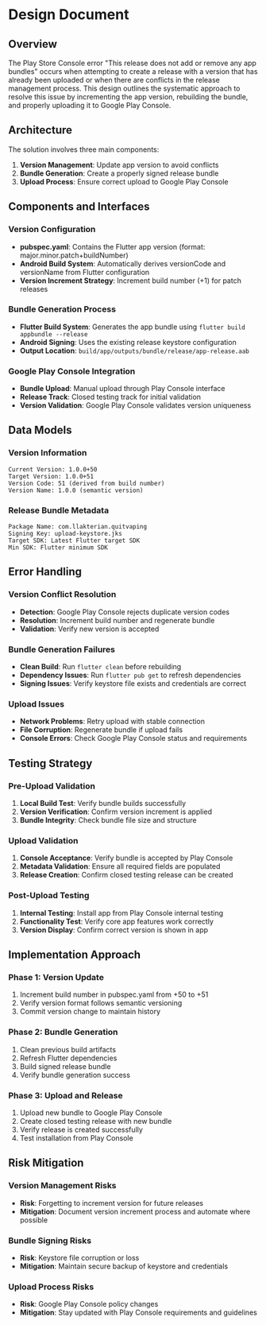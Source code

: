 # Design Document

## Overview

The Play Store Console error "This release does not add or remove any app bundles" occurs when attempting to create a release with a version that has already been uploaded or when there are conflicts in the release management process. This design outlines the systematic approach to resolve this issue by incrementing the app version, rebuilding the bundle, and properly uploading it to Google Play Console.

## Architecture

The solution involves three main components:
1. **Version Management**: Update app version to avoid conflicts
2. **Bundle Generation**: Create a properly signed release bundle
3. **Upload Process**: Ensure correct upload to Google Play Console

## Components and Interfaces

### Version Configuration
- **pubspec.yaml**: Contains the Flutter app version (format: major.minor.patch+buildNumber)
- **Android Build System**: Automatically derives versionCode and versionName from Flutter configuration
- **Version Increment Strategy**: Increment build number (+1) for patch releases

### Bundle Generation Process
- **Flutter Build System**: Generates the app bundle using `flutter build appbundle --release`
- **Android Signing**: Uses the existing release keystore configuration
- **Output Location**: `build/app/outputs/bundle/release/app-release.aab`

### Google Play Console Integration
- **Bundle Upload**: Manual upload through Play Console interface
- **Release Track**: Closed testing track for initial validation
- **Version Validation**: Google Play Console validates version uniqueness

## Data Models

### Version Information
```
Current Version: 1.0.0+50
Target Version: 1.0.0+51
Version Code: 51 (derived from build number)
Version Name: 1.0.0 (semantic version)
```

### Release Bundle Metadata
```
Package Name: com.llakterian.quitvaping
Signing Key: upload-keystore.jks
Target SDK: Latest Flutter target SDK
Min SDK: Flutter minimum SDK
```

## Error Handling

### Version Conflict Resolution
- **Detection**: Google Play Console rejects duplicate version codes
- **Resolution**: Increment build number and regenerate bundle
- **Validation**: Verify new version is accepted

### Bundle Generation Failures
- **Clean Build**: Run `flutter clean` before rebuilding
- **Dependency Issues**: Run `flutter pub get` to refresh dependencies
- **Signing Issues**: Verify keystore file exists and credentials are correct

### Upload Issues
- **Network Problems**: Retry upload with stable connection
- **File Corruption**: Regenerate bundle if upload fails
- **Console Errors**: Check Google Play Console status and requirements

## Testing Strategy

### Pre-Upload Validation
1. **Local Build Test**: Verify bundle builds successfully
2. **Version Verification**: Confirm version increment is applied
3. **Bundle Integrity**: Check bundle file size and structure

### Upload Validation
1. **Console Acceptance**: Verify bundle is accepted by Play Console
2. **Metadata Validation**: Ensure all required fields are populated
3. **Release Creation**: Confirm closed testing release can be created

### Post-Upload Testing
1. **Internal Testing**: Install app from Play Console internal testing
2. **Functionality Test**: Verify core app features work correctly
3. **Version Display**: Confirm correct version is shown in app

## Implementation Approach

### Phase 1: Version Update
1. Increment build number in pubspec.yaml from +50 to +51
2. Verify version format follows semantic versioning
3. Commit version change to maintain history

### Phase 2: Bundle Generation
1. Clean previous build artifacts
2. Refresh Flutter dependencies
3. Build signed release bundle
4. Verify bundle generation success

### Phase 3: Upload and Release
1. Upload new bundle to Google Play Console
2. Create closed testing release with new bundle
3. Verify release is created successfully
4. Test installation from Play Console

## Risk Mitigation

### Version Management Risks
- **Risk**: Forgetting to increment version for future releases
- **Mitigation**: Document version increment process and automate where possible

### Bundle Signing Risks
- **Risk**: Keystore file corruption or loss
- **Mitigation**: Maintain secure backup of keystore and credentials

### Upload Process Risks
- **Risk**: Google Play Console policy changes
- **Mitigation**: Stay updated with Play Console requirements and guidelines